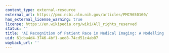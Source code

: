 ```yaml
---
content_type: external-resource
external_url: https://pmc.ncbi.nlm.nih.gov/articles/PMC9650160/
has_external_license_warning: true
license: https://en.wikipedia.org/wiki/All_rights_reserved
status: ''
title: 'AI Recognition of Patient Race in Medical Imaging: A Modelling Study'
uid: 61cba4d4-3746-4bf1-aed8-74cd51c4ab07
wayback_url: ''
---
```

